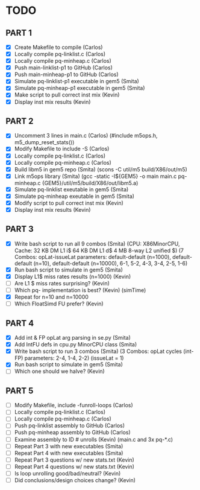# TODO

## PART 1

- [x] Create Makefile to compile 				(Carlos)
- [x] Locally compile pq-linklist.c 			(Carlos)
- [x] Locally compile pq-minheap.c 				(Carlos)
- [x] Push main-linklist-p1 to GitHub 			(Carlos)
- [x] Push main-minheap-p1 to GitHub 			(Carlos)
- [x] Simulate pq-linklist-p1 executable in gem5 (Smita)
- [x] Simulate pq-minheap-p1 executable in gem5 	(Smita)
- [x] Make script to pull correct inst mix 		(Kevin)
- [x] Display inst mix results 					(Kevin)

## PART 2

- [x] Uncomment 3 lines in main.c 				(Carlos)
		(#include m5ops.h, m5_dump_reset_stats())
- [x] Modify Makefile to include -S 				(Carlos)
- [x] Locally compile pq-linklist.c 			(Carlos)
- [x] Locally compile pq-minheap.c 				(Carlos)
- [x] Build libm5 in gem5 repo					(Smita)
		(scons -C util/m5 build/X86/out/m5)
- [x] Link m5ops library						(Smita)
		(gcc -static -I${GEM5} -o main main.c pq-minheap.c {GEM5}/util/m5/build/X86/out/libm5.a)
- [x] Simulate pq-linklist exeutable in gem5	(Smita)
- [x] Simulate pq-minheap exeutable in gem5		(Smita)
- [x] Modify script to pull correct inst mix	(Kevin)
- [x] Display inst mix results					(Kevin)

## PART 3

- [x] Write bash script to run all 9 combos		(Smita)
		(CPU: X86MinorCPU, Cache: 32 KB DM L1 i$ 64 KB DM L1 d$ 4 MB 8-way L2 unified $)
		(7 Combos: opLat-issueLat parameters: default-default (n=1000), default-default (n=10), default-default (n=10000), 6-1, 5-2, 4-3, 3-4, 2-5, 1-6)
- [x] Run bash script to simulate in gem5		(Smita)
- [x] Display L1$ miss rates results (n=1000)	(Kevin)
- [ ] Are L1 $ miss rates surprising?			(Kevin)
- [ ] Which pq- implementation is best?			(Kevin)
		(simTime)
- [x] Repeat for n=10 and n=10000
- [ ] Which FloatSimd FU prefer?				(Kevin)

## PART 4

- [x] Add int & FP opLat arg parsing in se.py	(Smita)
- [x] Add IntFU defs in cpu.py MinorCPU class 	(Smita)
- [x] Write bash script to run 3 combos			(Smita)
		(3 Combos: opLat cycles (int-FP) parameters: 2-4, 1-4, 2-2)
		(issueLat = 1)
- [x] Run bash script to simulate in gem5		(Smita)
- [ ] Which one should we halve?				(Kevin)

## PART 5

- [ ] Modify Makefile, include -funroll-loops	(Carlos)
- [ ] Locally compile pq-linklist.c 			(Carlos)
- [ ] Locally compile pq-minheap.c 				(Carlos)
- [ ] Push pq-linklist assembly to GitHub 		(Carlos)
- [ ] Push pq-minheap assembly to GitHub 		(Carlos)
- [ ] Examine assembly to ID # unrolls			(Kevin)
		(main.c and 3x pq-*.c)
- [ ] Repeat Part 3 with new executables		(Smita)
- [ ] Repeat Part 4 with new executables		(Smita)
- [ ] Repeat Part 3 questions w/ new stats.txt	(Kevin)
- [ ] Repeat Part 4 questions w/ new stats.txt	(Kevin)
- [ ] Is loop unrolling good/bad/neutral?		(Kevin)
- [ ] Did conclusions/design choices change?	(Kevin)